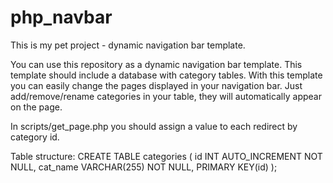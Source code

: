 # php_navbar
This is my pet project - dynamic navigation bar template.

You can use this repository as a dynamic navigation bar template.
This template should include a database with category tables.
With this template you can easily change the pages displayed in your navigation bar.
Just add/remove/rename categories in your table, they will automatically appear on the page.

In scripts/get_page.php you should assign a value to each redirect by category id.

Table structure:
CREATE TABLE categories
(
id INT AUTO_INCREMENT NOT NULL,
cat_name VARCHAR(255) NOT NULL,
PRIMARY KEY(id)
);
